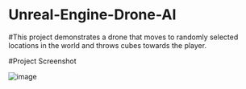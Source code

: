 # Unreal-Engine-Drone-AI

#This project demonstrates a drone that moves to randomly selected locations in the world and throws cubes towards the player.

#Project Screenshot

![image](https://github.com/yusufbgdd557/Unreal-Engine-Drone-AI/assets/45573977/71b59ba7-9a5a-4509-ae71-ae954fee63d9)

 
